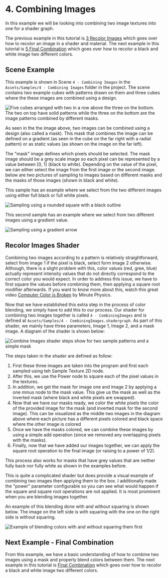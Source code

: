 # 4. Combining Images

In this example we will be looking into combining two image textures into one for a shader graph.

The previous example in this tutorial is [3 Recolor Images](3.RecoloringImages.md) which goes over how to recolor an image
in a shader and material. The next example in this tutorial is [5 Final Combination](5.FinalCombination.md) which goes
over how to recolor a black and white image two different colors.

## Scene Example

This example is shown in Scene `4 - Combining Images` in the `Assets/Samples/4 - Combining Images`
folder in the project. The scene contains
two example cubes with patterns drawn on them and three cubes where the these images are combined using a design.

![Five cubes arranged with two in a row above the three on the bottom. The two on top have solid patterns while the
three on the bottom are the image patterns combined by different masks.](imgs/Scene-4.png)

As seen in the the image above, two images can be combined using a design (also called a mask). This mask that combines
the image can be defined on a gradient (as seen in the cube on the far right with a radial pattern) or as static values
(as shown on the image on the far left).

The "mask" image defines which pixels should be selected. The mask image should be a grey scale image so each pixel can
be represented by a value between [0, 1] (black to white). Depending on the value of the pixel, we can either select the
image from the first image or the second image. below are two pictures of sampling to images based on different masks
and the masks of those images (shown in black and white).

This sample has an example where we select from the two different images using either full black or full white pixels.

![Sampling using a rounded square with a black outline](imgs/4-pattern-sample.png)

This second sample has an example where we select from two different images using a gradient value.

![Sampling using a gradient arrow](imgs/4-pattern-sample-arrow.png)

## Recolor Images Shader

Combining two images according to a pattern is relatively straightforward, select from image 1 if the pixel is black,
select form image 2 otherwise. Although, there is a slight problem with this, color values (red, gree, blue) actually
represent intensity values that do not directly correspond to the correct color you would expect. In order to address
this issue, we have to first square the values before combining them, then applying a square root modifier afterwards.
If you want to know more about this, watch this great video [Computer Color is Broken](https://youtu.be/LKnqECcg6Gw) by Minute Physics.

Now that we have established this extra step in the process of color blending, we simply have to add this to our
process. Our shader for combining two images together is called `4 - CombiningImages` and is defined at
`Assets/Samples/4 - CombiningImages.shadergraph`. As part of this shader, we mainly have three parameters, Image 1,
Image 2, and a mask image. A diagram of the shader is shown below:

![Combine Images shader steps show for two sample patterns and a simple mask](imgs/4-CombineImageShader.png)

The steps taken in the shader are defined as follow:

1. First these three images are taken into the program and first each sampled using teh Sample Texture 2D node.
2. After this, we use the Power node to square each of the pixel values in the textures.
3. In addition, we get the mask for image one and image 2 by applying a one minus node to the mask value. This give us
   the mask as well as the inverted mask (where black and white pixels are swapped).
4. Now that we have our masks ready, we color the white pixels the color of the provided image for the mask (and
   inverted mask for the second image). This can be visualized as the middle two images in the diagram above where each
   picture has a different pixels colored and black space where the other image is colored
5. Once we have the masks colored, we can combine these images by using a simple add operation (since we removed any
   overlapping pixels with the masks).
6. Finally, now that we have added our images together, we can apply the square root operation to the final image (or
   raising to a power of 1/2).

This process also works for masks that have grey values that are neither fully back nor fully white as shown in the
examples before.

This is quite a complicated shader but does provide a visual example of combining two images then applying them to the
box. I additionally made the "power" parameter configurable so you can see what would happen if the square and square
root operations are not applied. It is most prominent when you are blending images together.

An example of this blending done with and without squaring is shown below. The image on the left side is with squaring
with the one on the right side is without squaring.

![Example of blending colors with and without squaring them first](imgs/WithWithoutSquaring.png)

## Next Example - Final Combination

From this example, we have a basic understanding of how to combine two images using a mask and properly blend colors
between them. The next example in this tutorial is [Final Combination](5.FinalCombination.md) which goes
over how to recolor a black and white image two different colors.
